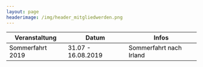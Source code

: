 ```yaml
---
layout: page
headerimage: /img/header_mitgliedwerden.png
---
```


<div class="navy" data-role="calendar" data-week-start="1" data-buttons="false"></div>

<table class="table striped hovered cell-hovered border bordered">
 <thead>
  <tr>
   <th>Veranstaltung</th>
   <th>Datum</th>
   <th>Infos</th>
  </tr>
 </thead>
 <tbody>
  <tr>
   <td style="cursor:pointer" onclick="window.location.href = '/veranstaltungen/20190731-sommerfahrt/'"><font color="#000000" >Sommerfahrt 2019</font></td>
   <td style="cursor:pointer" onclick="window.location.href = '/veranstaltungen/20190731-sommerfahrt/'"><font color="#000000" >31.07 - 16.08.2019</font></td>
   <td style="cursor:pointer" onclick="window.location.href = '/veranstaltungen/20190731-sommerfahrt/'"><font color="#000000" >Sommerfahrt nach Irland</font></td>
  </tr>
 </tbody>
</table>



 




